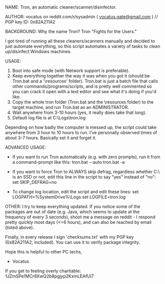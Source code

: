 NAME:    Tron, an automatic cleaner/scanner/disinfector.

AUTHOR:  vocatus on reddit.com/r/sysadmin ( vocatus.gate@gmail.com ) // PGP key ID: 0x82A211A2

BACKGROUND:
Why the name Tron? Tron "Fights for the Users."

I got tired of running all these cleaners/scanners manually and decided to just automate everything, so this script automates a variety of tasks to clean up/disinfect Windows machines.


USAGE:
1. Boot into safe mode (with Network support is preferable).
2. Keep everything together the way it was when you got it (should be Tron.bat and a '\resources' folder). Tron.bat is just a batch file that calls other commands/programs/scripts, and is pretty well commented so you can crack it open with a text editor and see what it's doing if you'd like.
3. Copy the whole tron folder (Tron.bat and the \resources folder) to the target machine, and run Tron.bat as an ADMINISTRATOR.
4. Wait anywhere from 3-10 hours (yes, it really does take that long).
5. Default log file is at C:\Logs\tron.log

Depending on how badly the computer is messed up, the script could take anywhere from 3 hour to 10 hours to run. I've personally observed times of about 3-7 hours. Basically set it and forget it.


ADVANCED USAGE:
 - If you want to run Tron automatically (e.g. with zero prompts), run it from a command-prompt like this:
       tron.bat --auto
       tron.bat -a

 - If you want to force Tron to ALWAYS skip defrag, regardless whether C:\ is an SSD or not, edit this line in the script to say "yes" instead of "no":
       set SKIP_DEFRAG=no
 
  - To change log location, edit the script and edit these lines:
       set LOGPATH=%SystemDrive%\Logs
       set LOGFILE=tron.log


OTHER:
I try to keep everything updated. If you notice some of the packages are out of date (e.g. Java, which seems to update at the frequency of every 3 seconds), shoot me a message on reddit - I respond pretty quickly most days (<=6 hours), and can also be reached by email (listed above).

Finally, in every release I sign 'checksums.txt' with my PGP key (0x82A211A2, included). You can use it to verify package integrity.

Hope this is helpful to other PC techs,

 - Vocatus

If you get to feeling overly charitable:
1JZmSPe1MCr8XwQ2b8pgjyp2KxmLEAfUi7

